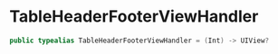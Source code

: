 # TableHeaderFooterViewHandler

``` swift
public typealias TableHeaderFooterViewHandler = (Int) -> UIView?
```

